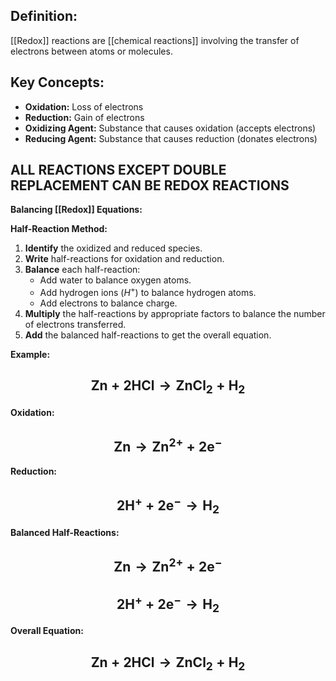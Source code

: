 
## **Definition:**
[[Redox]] reactions are [[chemical reactions]] involving the transfer of electrons between atoms or molecules.

## **Key Concepts:**
* **Oxidation:** Loss of electrons
* **Reduction:** Gain of electrons
* **Oxidizing Agent:** Substance that causes oxidation (accepts electrons)
* **Reducing Agent:** Substance that causes reduction (donates electrons)

## **ALL REACTIONS EXCEPT DOUBLE REPLACEMENT CAN BE REDOX REACTIONS**

**Balancing [[Redox]] Equations:**

**Half-Reaction Method:**
1. **Identify** the oxidized and reduced species.
2. **Write** half-reactions for oxidation and reduction.
3. **Balance** each half-reaction:
	 * Add water to balance oxygen atoms.
	 * Add hydrogen ions ($H^+$) to balance hydrogen atoms.
	 * Add electrons to balance charge.
1. **Multiply** the half-reactions by appropriate factors to balance the number of electrons transferred.
2. **Add** the balanced half-reactions to get the overall equation.

**Example:**

## $$ \text{Zn} + \text{2HCl} \rightarrow \text{ZnCl}_2 + \text{H}_2 $$

**Oxidation:**  
## $$\text{Zn} \rightarrow \text{Zn}^{2+} + 2\text{e}^-$$

**Reduction:** 
## $$ 2\text{H}^+ + 2\text{e}^- \rightarrow \text{H}_2$$

**Balanced Half-Reactions:**
## $$ \text{Zn} \rightarrow \text{Zn}^{2+} + 2\text{e}^-$$
## $$ 2\text{H}^+ + 2\text{e}^- \rightarrow \text{H}_2$$
**Overall Equation:**
## $$ \text{Zn} + 2\text{HCl} \rightarrow \text{ZnCl}_2 + \text{H}_2$$
